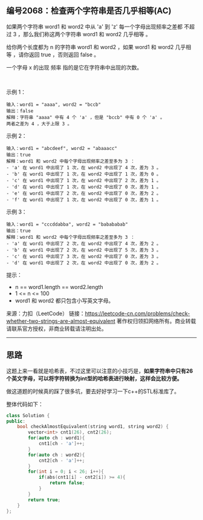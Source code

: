 ## 编号2068：检查两个字符串是否几乎相等(AC)

如果两个字符串 word1 和 word2 中从 'a' 到 'z' 每一个字母出现频率之差都 不超过 3 ，那么我们称这两个字符串 word1 和 word2 几乎相等 。

给你两个长度都为 n 的字符串 word1 和 word2 ，如果 word1 和 word2 几乎相等 ，请你返回 true ，否则返回 false 。

一个字母 x 的出现 频率 指的是它在字符串中出现的次数。

 

示例 1：
```
输入：word1 = "aaaa", word2 = "bccb"
输出：false
解释：字符串 "aaaa" 中有 4 个 'a' ，但是 "bccb" 中有 0 个 'a' 。
两者之差为 4 ，大于上限 3 。
```
示例 2：
```
输入：word1 = "abcdeef", word2 = "abaaacc"
输出：true
解释：word1 和 word2 中每个字母出现频率之差至多为 3 ：
- 'a' 在 word1 中出现了 1 次，在 word2 中出现了 4 次，差为 3 。
- 'b' 在 word1 中出现了 1 次，在 word2 中出现了 1 次，差为 0 。
- 'c' 在 word1 中出现了 1 次，在 word2 中出现了 2 次，差为 1 。
- 'd' 在 word1 中出现了 1 次，在 word2 中出现了 0 次，差为 1 。
- 'e' 在 word1 中出现了 2 次，在 word2 中出现了 0 次，差为 2 。
- 'f' 在 word1 中出现了 1 次，在 word2 中出现了 0 次，差为 1 。
```
示例 3：
```
输入：word1 = "cccddabba", word2 = "babababab"
输出：true
解释：word1 和 word2 中每个字母出现频率之差至多为 3 ：
- 'a' 在 word1 中出现了 2 次，在 word2 中出现了 4 次，差为 2 。
- 'b' 在 word1 中出现了 2 次，在 word2 中出现了 5 次，差为 3 。
- 'c' 在 word1 中出现了 3 次，在 word2 中出现了 0 次，差为 3 。
- 'd' 在 word1 中出现了 2 次，在 word2 中出现了 0 次，差为 2 。 
```
提示：

* n == word1.length == word2.length
* 1 <= n <= 100
* word1 和 word2 都只包含小写英文字母。

来源：力扣（LeetCode）
链接：https://leetcode-cn.com/problems/check-whether-two-strings-are-almost-equivalent
著作权归领扣网络所有。商业转载请联系官方授权，非商业转载请注明出处。

---
## 思路


这题上来一看就是哈希表，不过这里可以注意的小技巧是，**如果字符串中只有26个英文字母，可以将字符转换为int型的哈希表进行映射，这样会比较方便。**

做这道题的时候真的踩了很多坑，要去好好学习一下c++的STL标准库了。


整体代码如下：
```c++
class Solution {
public:
    bool checkAlmostEquivalent(string word1, string word2) {
        vector<int> cnt1(26), cnt2(26);
        for(auto ch : word1){
            cnt1[ch - 'a']++;
        }
        for(auto ch : word2){
            cnt2[ch - 'a']++;
        }
        for(int i = 0; i < 26; i++){
            if(abs(cnt1[i] - cnt2[i]) >= 4){
                return false;
            }
        }
        return true;
    }
};
```